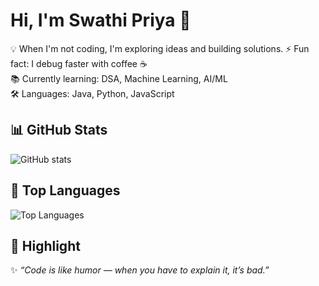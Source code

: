 # Hi, I'm Swathi Priya 👋

💡 When I'm not coding, I'm exploring ideas and building solutions. 
⚡ Fun fact: I debug faster with coffee ☕  
📚 Currently learning: DSA, Machine Learning, AI/ML  
🛠️ Languages: Java, Python, JavaScript  


## 📊 GitHub Stats
![GitHub stats](https://github-readme-stats.vercel.app/api?username=SwathiPriya37&show_icons=true&theme=tokyonight)

## 🚀 Top Languages
![Top Languages](https://github-readme-stats.vercel.app/api/top-langs/?username=SwathiPriya37&layout=compact&theme=tokyonight)

## 🌟 Highlight
✨ *“Code is like humor — when you have to explain it, it’s bad.”*  

